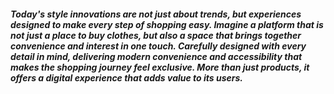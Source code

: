 <h5>Today's style innovations are not just about trends, but experiences designed to make every step of shopping easy. Imagine a platform that is not just a place to buy clothes, but also a space that brings together convenience and interest in one touch. Carefully designed with every detail in mind, delivering modern convenience and accessibility that makes the shopping journey feel exclusive. More than just products, it offers a digital experience that adds value to its users.</h5>
